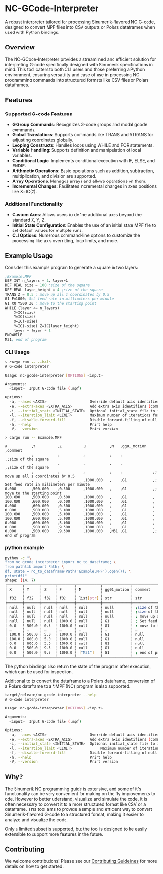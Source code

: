 # NC-GCode-Interpreter

A robust interpreter tailored for processing Sinumerik-flavored NC G-code, designed to convert MPF files into CSV outputs or Polars dataframes when used with Python bindings.

## Overview

The NC-GCode-Interpreter provides a streamlined and efficient solution for interpreting G-code specifically designed with Sinumerik specifications in mind. This tool caters to both CLI users and those preferring a Python environment, ensuring versatility and ease of use in processing NC programming commands into structured formats like CSV files or Polars dataframes.

## Features

### Supported G-code Features

- **G Group Commands**: Recognizes G-code groups and modal gcode commands.
- **Global Translations**: Supports commands like TRANS and ATRANS for adjusting coordinates globally.
- **Looping Constructs**: Handles loops using WHILE and FOR statements.
- **Variable Handling**: Supports definition and manipulation of local variables.
- **Conditional Logic**: Implements conditional execution with IF, ELSE, and ENDIF.
- **Arithmetic Operations**: Basic operations such as addition, subtraction, multiplication, and division are supported.
- **Array Operations**: Manages arrays and allows operations on them.
- **Incremental Changes**: Facilitates incremental changes in axes positions like X=IC(2).

### Additional Functionality

- **Custom Axes**: Allows users to define additional axes beyond the standard X, Y, Z.
- **Initial State Configuration**: Enables the use of an initial state MPF file to set default values for multiple runs.
- **CLI Options**: Numerous command-line options to customize the processing like axis overriding, loop limits, and more.



## Example Usage


Consider this example program to generate a square in two layers:
```scheme
;Example.MPF
DEF INT n_layers = 2, layer=1
DEF REAL size = 100 ;size of the square
DEF REAL layer_height = 4 ;size of the square
TRANS Z = 0.5 ; move up all z coordinates by 0.5
G1 F=1000; Set feed rate in millimeters per minute
G1 X0 Y500 Z0 ; move to the starting point
WHILE (layer <= n_layers)
    X=IC(size)
    Y=IC(size)
    X=IC(-size)
    Y=IC(-size) Z=IC(layer_height)
    layer = layer + 1
ENDWHILE
M31; end of program
```


### CLI Usage
```bash
> cargo run -- --help
A G-code interpreter

Usage: nc-gcode-interpreter [OPTIONS] <input>

Arguments:
  <input>  Input G-code file (.mpf)

Options:
  -a, --axes <AXIS>                    Override default axis identifiers (comma-separated, e.g., "X,Y,Z")
  -e, --extra-axes <EXTRA_AXIS>        Add extra axis identifiers (comma-separated, e.g., "RA1,RA2")
  -i, --initial_state <INITIAL_STATE>  Optional initial_state file to initialize state
  -l, --iteration_limit <LIMIT>        Maximum number of iterations for loops [default: 10000]
  -f, --disable-forward-fill           Disable forward-filling of null values in axes columns
  -h, --help                           Print help
  -V, --version                        Print version

> cargo run -- Example.MPF
```

```csv
X			,Y			,Z			,F			,M	 ,gg01_motion	,comment
			,			,			,			,	 ,			    ,;size of the square
			,			,			,			,	 ,			    ,;size of the square
			,			,			,			,	 ,			    ,; move up all z coordinates by 0.5
			,			,			,1000.000	,	 ,G1			,; Set feed rate in millimeters per minute
0.000		,500.000	,0.500		,1000.000	,	 ,G1			,; move to the starting point
100.000		,500.000	,0.500		,1000.000	,	 ,G1			,
100.000		,600.000	,0.500		,1000.000	,	 ,G1			,
0.000		,600.000	,0.500		,1000.000	,	 ,G1			,
0.000		,500.000	,5.000		,1000.000	,	 ,G1			,
100.000		,500.000	,5.000		,1000.000	,	 ,G1			,
100.000		,600.000	,5.000		,1000.000	,	 ,G1			,
0.000		,600.000	,5.000		,1000.000	,	 ,G1			,
0.000		,500.000	,9.500		,1000.000	,	 ,G1			,
0.000		,500.000	,9.500		,1000.000	,M31 ,G1			,; end of program
```


### python example

```bash
python -c "\
from nc_gcode_interpreter import nc_to_dataframe; \
from pathlib import Path; \
df, state = nc_to_dataframe(Path('Example.MPF').open()); \
print(df)"
shape: (14, 7)
┌───────┬───────┬──────┬────────┬───────────┬─────────────┬─────────────────────────────────┐
│ X     ┆ Y     ┆ Z    ┆ F      ┆ M         ┆ gg01_motion ┆ comment                         │
│ ---   ┆ ---   ┆ ---  ┆ ---    ┆ ---       ┆ ---         ┆ ---                             │
│ f32   ┆ f32   ┆ f32  ┆ f32    ┆ list[str] ┆ str         ┆ str                             │
╞═══════╪═══════╪══════╪════════╪═══════════╪═════════════╪═════════════════════════════════╡
│ null  ┆ null  ┆ null ┆ null   ┆ null      ┆ null        ┆ ;size of the square             │
│ null  ┆ null  ┆ null ┆ null   ┆ null      ┆ null        ┆ ;size of the square             │
│ null  ┆ null  ┆ null ┆ null   ┆ null      ┆ null        ┆ ; move up all z coordinates by… │
│ null  ┆ null  ┆ null ┆ 1000.0 ┆ null      ┆ G1          ┆ ; Set feed rate in millimeters… │
│ 0.0   ┆ 500.0 ┆ 0.5  ┆ 1000.0 ┆ null      ┆ G1          ┆ ; move to the starting point    │
│ …     ┆ …     ┆ …    ┆ …      ┆ …         ┆ …           ┆ …                               │
│ 100.0 ┆ 500.0 ┆ 5.0  ┆ 1000.0 ┆ null      ┆ G1          ┆ null                            │
│ 100.0 ┆ 600.0 ┆ 5.0  ┆ 1000.0 ┆ null      ┆ G1          ┆ null                            │
│ 0.0   ┆ 600.0 ┆ 5.0  ┆ 1000.0 ┆ null      ┆ G1          ┆ null                            │
│ 0.0   ┆ 500.0 ┆ 9.5  ┆ 1000.0 ┆ null      ┆ G1          ┆ null                            │
│ 0.0   ┆ 500.0 ┆ 9.5  ┆ 1000.0 ┆ ["M31"]   ┆ G1          ┆ ; end of program                │
└───────┴───────┴──────┴────────┴───────────┴─────────────┴─────────────────────────────────┘
```

The python bindings also return the state of the program after execution, which can be used for inspection. 

Additional to to convert the dataframe to a Polars dataframe, conversion of a Polars dataframe to a *.MPF (NC) program is also supported.

```bash
target/release/nc-gcode-interpreter --help
A G-code interpreter

Usage: nc-gcode-interpreter [OPTIONS] <input>

Arguments:
  <input>  Input G-code file (.mpf)

Options:
  -a, --axes <AXIS>                    Override default axis identifiers (comma-separated, e.g., "X,Y,Z")
  -e, --extra-axes <EXTRA_AXIS>        Add extra axis identifiers (comma-separated, e.g., "RA1,RA2")
  -i, --initial_state <INITIAL_STATE>  Optional initial_state file to initialize state
  -l, --iteration_limit <LIMIT>             Maximum number of iterations for loops [default: 10000]
  -f, --disable-forward-fill           Disable forward-filling of null values in axes columns
  -h, --help                           Print help
  -V, --version                        Print version
```

## Why?

The Sinumerik NC programming guide is extensive, and some of it's functionality can be very convenient for  making on the fly improvements to cde. However to better uderstand, visualize and simulate the code, it is often necessary to convert it to a more structured format like CSV or a dataframe. This tool aims to provide a simple and efficient way to convert Sinumerik-flavored G-code to a structured format, making it easier to analyze and visualize the code.

Only a limited subset is supported, but the tool is designed to be easily extensible to support more features in the future.

## Contributing
We welcome contributions! Please see our [Contributing Guidelines](CONTRIBUTING.md) for more details on how to get started.
